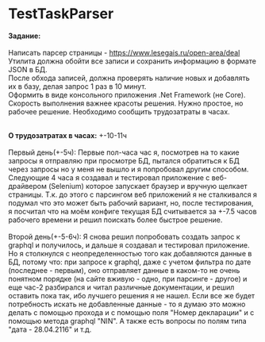 # TestTaskParser
**Задание:**<br /><br />
Написать парсер страницы - https://www.lesegais.ru/open-area/deal<br />
Утилита должна обойти все записи и сохранить информацию в формате JSON в БД.<br />
После обхода записей, должна проверять наличие новых и добавлять их в базу, делая запрос 1 раз в 10 минут.<br />
Оформить в виде консольного приложения .Net Framework (не Core). Скорость выполнения важнее красоты решения. Нужно простое, но рабочее решение. Необходимо сообщить трудозатраты в часах.<br /><br />

**О трудозатратах в часах:** +-10-11ч<br /><br />
Первый день(+-5ч): Первые пол-часа час я, посмотрев на то какие запросы я отправляю при просмотре БД, пытался обратиться к БД через запросы но у меня не вышло и я попробовал другим способом. Следующие 4 часа я создавал и тестировал приложение с веб-драйвером (Selenium) которое запускает браузер и вручную щелкает страницы. Т.к. до этого с парсингом веб приложений я не сталкивался я подумал что это может быть рабочий вариант, но, после тестирования, я посчитал что на моём конфиге текущая БД считывается за +-7.5 часов рабочего времени и решил поискать более быстрое решение.<br /><br />
Второй день(+-5-6ч): Я снова решил попробовать создать запрос к graphql и получилось, и дальше я создавал и тестировал приложение. Но я столкнулся с неопределенностью того как добавляются данные в БД, потому что: при запросе к graphql, даже с учетом фильтра по дате (последнее - первым), оно отправляет данные в каком-то не очень понятном порядке (на сайте вживую - одно, при парсинге - другое) и еще час-2 разбирался и читал различные документации, и решил оставить пока так, ибо лучшего решения я не нашел. Если все же будет потребность искать не добавленные данные - то я думаю это можно делать с помощью прохода и с помощью поля "Номер декларации" и с помощью метода graphql "NIN". А также есть вопросы по полям типа "дата - 28.04.2116" и т.д.

